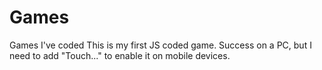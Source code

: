 # Games
Games I've coded
This is my first JS coded game. Success on a PC, but I need to add "Touch..." to enable it on mobile devices.
